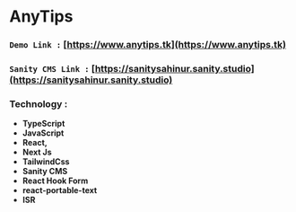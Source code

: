 # **AnyTips**


### `Demo Link :` [https://www.anytips.tk](https://www.anytips.tk)

### `Sanity CMS Link :` [https://sanitysahinur.sanity.studio](https://sanitysahinur.sanity.studio)


### Technology : 
- **TypeScript**
- **JavaScript**
- **React,**
- **Next Js**
- **TailwindCss**
- **Sanity CMS**
- **React Hook Form**
- **react-portable-text**
- **ISR**






